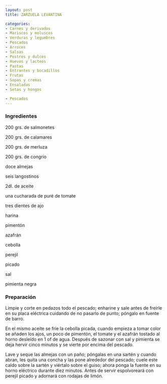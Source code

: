 ```yaml
---
layout: post
title: ZARZUELA LEVANTINA

categories:
- Carnes y derivados
- Mariscos y moluscos
- Verduras y legumbres
- Pescados
- Arroces
- Salsas
- Postres y dulces
- Huevos y lacteos
- Pastas
- Entrantes y bocadillos
- Frutas
- Sopas y cremas
- Ensaladas
- Setas y hongos

- Pescados
---
```

<h3>Ingredientes</h3>
200 grs. de salmonetes

200 grs. de calamares

200 grs. de merluza

200 grs. de congrio

doce almejas

seis langostinos

2dI. de aceite

una cucharada de puré de tomate

tres dientes de ajo

harina

pimentón

azafrán

cebolla

perejil

picado

sal

pimienta negra

<h3>Preparación</h3>
Limpie y corte en pedazos todo el pescado; enharine y sale antes de freírle en su placa eléctrica cuidando de no pasarlo de punto; póngalo en fuente de barro.

En el mismo aceite se fríe la cebolla picada, cuando empieza a tomar color se añaden los ajos, un poco de pimentón, el tomate y el azafrán tostado al horno desleído en 1 of de agua. Después de sazonar con sal y pimienta se deja hervir cinco minutos y se vierte por encima del pescado.

Lave y seque las almejas con un paño; póngalas en una sartén y cuando abran, les quita una concha y las pone alrededor del pescado; cuele este caldo sobre la sartén y viértalo sobre el guiso; ahora ponga la fuente en su horno eléctrico durante diez minutos. Antes de servir espolvoreará con perejil picado y adornará con rodajas de limón.

